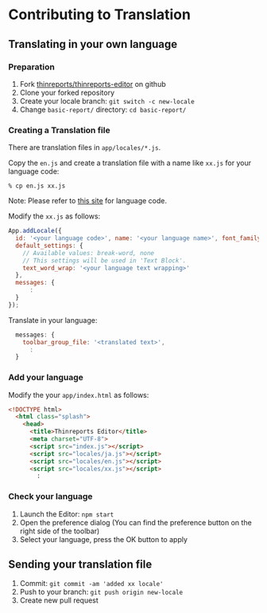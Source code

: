 # Contributing to Translation

## Translating in your own language

### Preparation

1. Fork [thinreports/thinreports-editor](https://github.com/thinreports/thinreports-editor) on github
2. Clone your forked repository
3. Create your locale branch: `git switch -c new-locale`
4. Change `basic-report/` directory: `cd basic-report/`

### Creating a Translation file

There are translation files in `app/locales/*.js`.

Copy the `en.js` and create a translation file with a name like `xx.js` for your language code:

    % cp en.js xx.js

Note: Please refer to [this site](https://developers.google.com/+/web/api/supported-languages) for language code.

Modify the `xx.js` as follows:

```javascript
App.addLocale({
  id: '<your language code>', name: '<your language name>', font_family: "'<best font-families in your language>'",
  default_settings: {
    // Available values: break-word, none
    // This settings will be used in 'Text Block'.
    text_word_wrap: '<your language text wrapping>'
  },
  messages: {
      :
  }
});
```

Translate in your language:

```javascript
  messages: {
    toolbar_group_file: '<translated text>',
      :
  }
```

### Add your language

Modify the your `app/index.html` as follows:

```html
<!DOCTYPE html>
  <html class="splash">
    <head>
      <title>Thinreports Editor</title>
      <meta charset="UTF-8">
      <script src="index.js"></script>
      <script src="locales/ja.js"></script>
      <script src="locales/en.js"></script>
      <script src="locales/xx.js"></script>
        :
```

### Check your language

1. Launch the Editor: `npm start`
2. Open the preference dialog
(You can find the preference button on the right side of the toolbar)
3. Select your language, press the OK button to apply

## Sending your translation file

1. Commit: `git commit -am 'added xx locale'`
2. Push to your branch: `git push origin new-locale`
3. Create new pull request
